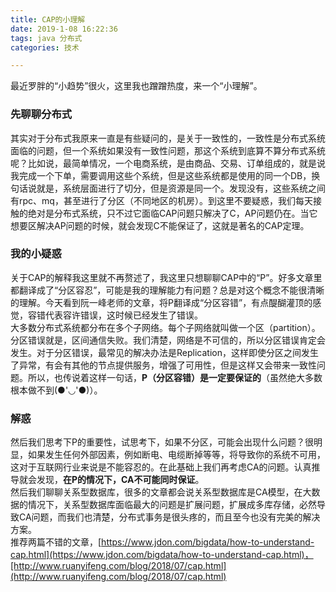 ```yaml
---
title: CAP的小理解  
date: 2019-1-08 16:22:36  
tags: java 分布式  
categories: 技术

---
```

最近罗胖的“小趋势”很火，这里我也蹭蹭热度，来一个“小理解”。  

### 先聊聊分布式
其实对于分布式我原来一直是有些疑问的，是关于一致性的，一致性是分布式系统面临的问题，但一个系统如果没有一致性问题，那这个系统到底算不算分布式系统呢？比如说，最简单情况，一个电商系统，是由商品、交易、订单组成的，就是说我完成一个下单，需要调用这些个系统，但是这些系统都是使用的同一个DB，换句话说就是，系统层面进行了切分，但是资源是同一个。发现没有，这些系统之间有rpc、mq，甚至进行了分区（不同地区的机房）。到这里不要疑惑，我们每天接触的绝对是分布式系统，只不过它面临CAP问题只解决了C，AP问题仍在。当它想要区解决AP问题的时候，就会发现C不能保证了，这就是著名的CAP定理。

### 我的小疑惑
关于CAP的解释我这里就不再赘述了，我这里只想聊聊CAP中的“P”。好多文章里都翻译成了“分区容忍”，可能是我的理解能力有问题？总是对这个概念不能很清晰的理解。今天看到阮一峰老师的文章，将P翻译成“分区容错”，有点醍醐灌顶的感觉，容错代表容许错误，这时候已经发生了错误。  
大多数分布式系统都分布在多个子网络。每个子网络就叫做一个区（partition）。分区错误就是，区间通信失败。我们清楚，网络是不可信的，所以分区错误肯定会发生。对于分区错误，最常见的解决办法是Replication，这样即使分区之间发生了异常，有会有其他的节点提供服务，增强了可用性，但是这样又会带来一致性问题。所以，也传说着这样一句话，**P（分区容错）是一定要保证的**（虽然绝大多数根本做不到(●'◡'●)）。  

### 解惑
然后我们思考下P的重要性，试思考下，如果不分区，可能会出现什么问题？很明显，如果发生任何外部因素，例如断电、电缆断掉等等，将导致你的系统不可用，这对于互联网行业来说是不能容忍的。在此基础上我们再考虑CA的问题。认真推导就会发现，**在P的情况下，CA不可能同时保证**。  
然后我们聊聊关系型数据库，很多的文章都会说关系型数据库是CA模型，在大数据的情况下，关系型数据库面临最大的问题是扩展问题，扩展成多库存储，必然导致CA问题，而我们也清楚，分布式事务是很头疼的，而且至今也没有完美的解决方案。  
推荐两篇不错的文章，[https://www.jdon.com/bigdata/how-to-understand-cap.html](https://www.jdon.com/bigdata/how-to-understand-cap.html)，[http://www.ruanyifeng.com/blog/2018/07/cap.html](http://www.ruanyifeng.com/blog/2018/07/cap.html)